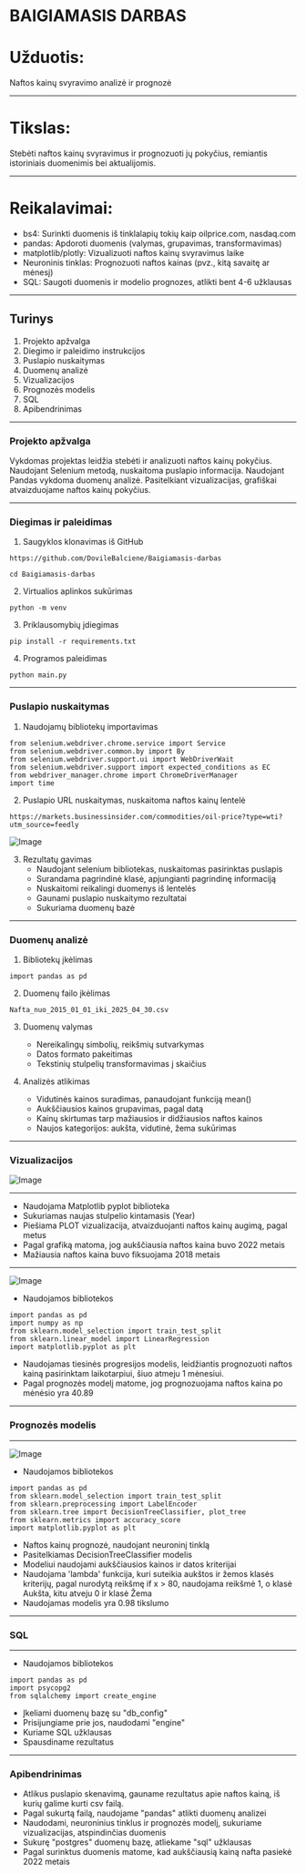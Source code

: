 # BAIGIAMASIS DARBAS

# Užduotis:
Naftos kainų svyravimo analizė ir prognozė

---

# Tikslas:
Stebėti naftos kainų svyravimus ir prognozuoti jų pokyčius, remiantis istoriniais duomenimis bei aktualijomis.

---

# Reikalavimai:
- bs4: Surinkti duomenis iš tinklalapių tokių kaip oilprice.com, nasdaq.com 
- pandas: Apdoroti duomenis (valymas, grupavimas, transformavimas)
- matplotlib/plotly: Vizualizuoti naftos kainų svyravimus laike
- Neuroninis tinklas: Prognozuoti naftos kainas (pvz., kitą savaitę ar mėnesį)
- SQL: Saugoti duomenis ir modelio prognozes, atlikti bent 4-6 užklausas

---

## Turinys

1. Projekto apžvalga
2. Diegimo ir paleidimo instrukcijos
3. Puslapio nuskaitymas
4. Duomenų analizė
5. Vizualizacijos
6. Prognozės modelis
7. SQL
8. Apibendrinimas

---

### Projekto apžvalga

Vykdomas projektas leidžia stebėti ir analizuoti naftos kainų pokyčius. 
Naudojant Selenium metodą, nuskaitoma puslapio informacija. 
Naudojant Pandas vykdoma duomenų analizė. 
Pasitelkiant vizualizacijas, 
grafiškai atvaizduojame naftos kainų pokyčius. 

---

### Diegimas ir paleidimas

1. Saugyklos klonavimas iš GitHub<br>

```
https://github.com/DovileBalciene/Baigiamasis-darbas
```
```
cd Baigiamasis-darbas
```
2. Virtualios aplinkos sukūrimas<br>
```
python -m venv 
```
3. Priklausomybių įdiegimas<br>
```
pip install -r requirements.txt
```
4. Programos paleidimas<br>
```
python main.py
```

---

### Puslapio nuskaitymas

1. Naudojamų bibliotekų importavimas<br>
```
from selenium.webdriver.chrome.service import Service 
from selenium.webdriver.common.by import By 
from selenium.webdriver.support.ui import WebDriverWait 
from selenium.webdriver.support import expected_conditions as EC 
from webdriver_manager.chrome import ChromeDriverManager
import time
```
2. Puslapio URL nuskaitymas, nuskaitoma naftos kainų lentelė<br>
```
https://markets.businessinsider.com/commodities/oil-price?type=wti?utm_source=feedly
```
![Image](https://github.com/user-attachments/assets/186fd680-f5cd-4afe-b22a-4cea1c217cba)


3. Rezultatų gavimas<br>
   - Naudojant selenium bibliotekas, nuskaitomas pasirinktas puslapis
   - Surandama pagrindinė klasė, apjungianti pagrindinę informaciją
   - Nuskaitomi reikalingi duomenys iš lentelės
   - Gaunami puslapio nuskaitymo rezultatai
   - Sukuriama duomenų bazė
   
---

### Duomenų analizė

1. Bibliotekų įkėlimas<br>
```
import pandas as pd
```
2. Duomenų failo įkėlimas<br>
```
Nafta_nuo_2015_01_01_iki_2025_04_30.csv
```

3. Duomenų valymas 
   - Nereikalingų simbolių, reikšmių sutvarkymas 
   - Datos formato pakeitimas
   - Tekstinių stulpelių transformavimas į skaičius

4. Analizės atlikimas 
   - Vidutinės kainos suradimas, panaudojant funkciją mean()
   - Aukščiausios kainos grupavimas, pagal datą
   - Kainų skirtumas tarp mažiausios ir didžiausios naftos kainos
   - Naujos kategorijos: aukšta, vidutinė, žema sukūrimas

---

### Vizualizacijos
![Image](https://github.com/user-attachments/assets/a007ba92-5066-4790-ac50-3e7e126c3eb1)

---

   - Naudojama Matplotlib pyplot biblioteka
   - Sukuriamas naujas stulpelio kintamasis (Year)
   - Piešiama PLOT vizualizacija, atvaizduojanti naftos kainų augimą, pagal metus
   - Pagal grafiką matoma, jog aukščiausia naftos kaina buvo 2022 metais
   - Mažiausia naftos kaina buvo fiksuojama 2018 metais

---

![Image](https://github.com/user-attachments/assets/7e3291fd-63bf-4402-912b-ac1aa8f15359)
   - Naudojamos bibliotekos<br>
```
import pandas as pd
import numpy as np
from sklearn.model_selection import train_test_split
from sklearn.linear_model import LinearRegression
import matplotlib.pyplot as plt
```
   - Naudojamas tiesinės progresijos modelis,
leidžiantis prognozuoti naftos kainą pasirinktam laikotarpiui,
šiuo atmeju 1 mėnesiui.
   - Pagal prognozės modelį matome, jog prognozuojama naftos kaina po mėnėsio yra 40.89
   

---
### Prognozės modelis
---

![Image](https://github.com/user-attachments/assets/1831615c-eec5-409a-bc5a-ee959cd7a592)
   - Naudojamos bibliotekos
```
import pandas as pd
from sklearn.model_selection import train_test_split  
from sklearn.preprocessing import LabelEncoder
from sklearn.tree import DecisionTreeClassifier, plot_tree
from sklearn.metrics import accuracy_score 
import matplotlib.pyplot as plt
```
   - Naftos kainų prognozė, naudojant neuroninį tinklą
   - Pasitelkiamas DecisionTreeClassifier modelis
   - Modeliui naudojami aukščiausios kainos ir datos kriterijai
   - Naudojama 'lambda' funkcija, kuri suteikia aukštos ir žemos klasės kriterijų, 
pagal nurodytą reikšmę if x > 80, naudojama reikšmė 1, o klasė Aukšta, 
kitu atveju 0 ir klasė Žema
   - Naudojamas modelis yra 0.98 tikslumo


---

### SQL
---
   - Naudojamos bibliotekos
```
import pandas as pd
import psycopg2
from sqlalchemy import create_engine
```

   - Įkeliami duomenų bazę su "db_config"
   - Prisijungiame prie jos, naudodami "engine"
   - Kuriame SQL užklausas
   - Spausdiname rezultatus

---

### Apibendrinimas
   - Atlikus puslapio skenavimą, gauname rezultatus apie naftos kainą,
iš kurių galime kurti csv failą.
   - Pagal sukurtą failą, naudojame "pandas" atlikti duomenų analizei
   - Naudodami, neuroninius tinklus ir prognozės modelį, sukuriame vizualizacijas, atspindinčias duomenis
   - Sukurę "postgres" duomenų bazę, atliekame "sql" užklausas
   - Pagal surinktus duomenis matome, kad aukščiausią kainą nafta pasiekė 2022 metais
